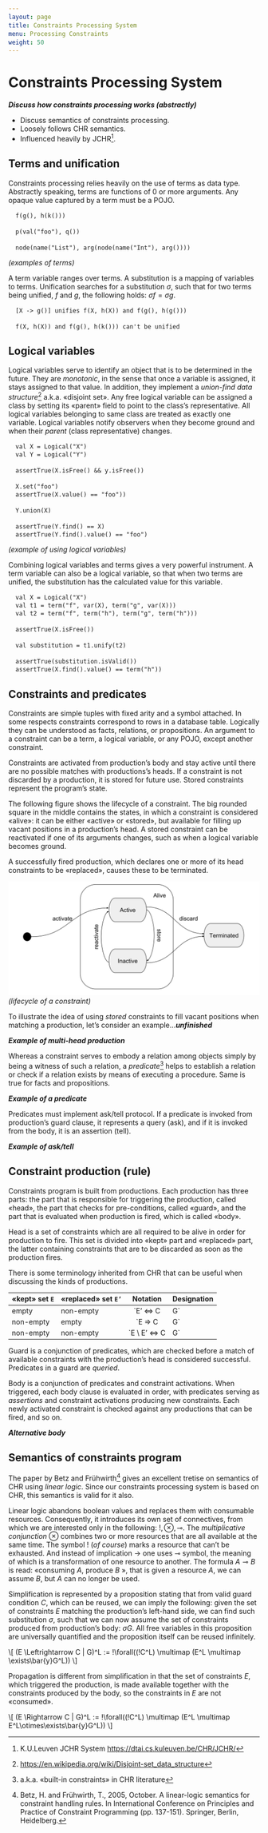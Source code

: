```yaml
---
layout: page
title: Constraints Processing System
menu: Processing Constraints
weight: 50
---
```


# Constraints Processing System

***Discuss how constraints processing works (abstractly)***

- Discuss semantics of constraints processing.   
- Loosely follows CHR semantics.  
- Influenced heavily by JCHR[^jchr].  

## Terms and unification

Constraints processing relies heavily on the use of terms as data type. Abstractly speaking, terms are functions of 0 or more arguments. Any opaque value captured by a term must be a POJO.  

```
  f(g(), h(k()))

  p(val("foo"), q())

  node(name("List"), arg(node(name("Int"), arg())))
```
_(examples of terms)_

A term variable ranges over terms. A substitution is a mapping of variables to terms. Unification searches for a substitution $\sigma$, such that for two terms being unified, $f$ and $g$, the following holds: $\sigma f = \sigma g$.

```
  [X -> g()] unifies f(X, h(X)) and f(g(), h(g()))

  f(X, h(X)) and f(g(), h(k())) can't be unified
```

## Logical variables

Logical variables serve to identify an object that is to be determined in the future. They are *monotonic*, in the sense that once a variable is assigned, it stays assigned to that value. In addition, they implement a *union-find data structure*[^uf] a.k.a. «disjoint set». Any free logical variable can be assigned a class by setting its «parent» field to point to the class’s representative. All logical variables belonging to same class are treated as exactly one variable. Logical variables notify observers when they become ground and when their *parent* (class representative) changes.

```
  val X = Logical("X")
  val Y = Logical("Y")

  assertTrue(X.isFree() && y.isFree())

  X.set("foo")
  assertTrue(X.value() == "foo"))

  Y.union(X)

  assertTrue(Y.find() == X)
  assertTrue(Y.find().value() == "foo")
```
_(example of using logical variables)_

Combining logical variables and terms gives a very powerful instrument. A term variable can also be a logical variable, so that when two terms are unified, the substitution has the calculated value for this variable.

```
  val X = Logical("X")
  val t1 = term("f", var(X), term("g", var(X)))
  val t2 = term("f", term("h"), term("g", term("h")))

  assertTrue(X.isFree())

  val substitution = t1.unify(t2)

  assertTrue(substitution.isValid())
  assertTrue(X.find().value() == term("h"))
```

## Constraints and predicates

Constraints are simple tuples with fixed arity and a symbol attached. In some respects constraints correspond to rows in a database table. Logically they can be understood as facts, relations, or propositions. An argument to a constraint can be a term, a logical variable, or any POJO, except another constraint.

Constraints are activated from production’s body and stay active until there are no possible matches with productions’s heads. If a constraint is not discarded by a production, it is stored for future use. Stored constraints represent the program’s state.

The following figure shows the lifecycle of a constraint. The big rounded square in the middle contains the states, in which a constraint is considered «alive»: it can be either «active» or «stored», but available for filling up vacant positions in a production’s head. A stored constraint can be reactivated if one of its arguments changes, such as when a logical variable becomes ground.

A successfully fired production, which declares one or more of its head constraints to be «replaced», causes these to be terminated.

![](img/constraint-lifecycle.svg)  
_(lifecycle of a constraint)_

To illustrate the idea of using *stored* constraints to fill vacant positions when matching a production, let’s consider an example…***unfinished***

***Example of multi-head production***

Whereas a constraint serves to embody a relation among objects simply by being a witness of such a relation, a *predicate*[^pred] helps to establish a relation or check if a relation exists by means of executing a procedure. Same is true for facts and propositions.

***Example of a predicate***

Predicates must implement ask/tell protocol. If a predicate is invoked from production’s guard clause, it represents a query (ask), and if it is invoked from the body, it is an assertion (tell).

***Example of ask/tell***

## Constraint production (rule)

Constraints program is built from productions. Each production has three parts: the part that is responsible for triggering the production, called «head», the part that checks for pre-conditions, called «guard», and the part that is evaluated when production is fired, which is called «body».

Head is a set of constraints which are all required to be alive in order for production to fire. This set is divided into «kept» part and «replaced» part, the latter containing constraints that are to be discarded as soon as the production fires.

There is some terminology inherited from CHR that can be useful when discussing the kinds of productions.

| «kept» set `E` | «replaced» set `E’` | Notation | Designation |
|:--|:--|:--:|:--|
| empty | non-empty | `E’ <=> C | G` | Simplification |
| non-empty | empty | `E => C | G` | Propagation |
| non-empty | non-empty | `E \ E’ <=> C | G` | Simpagation |


Guard is a conjunction of predicates, which are checked before a match of available constraints with the production’s head is considered successful. Predicates in a guard are *queried*.

Body is a conjunction of predicates and constraint activations. When triggered, each body clause is evaluated in order, with predicates serving as *assertions* and constraint activations producing new constraints. Each newly activated constraint is checked against any productions that can be fired, and so on.

***Alternative body***

## Semantics of constraints program

The paper by Betz and Frühwirth[^lls] gives an excellent tretise on semantics of CHR using *linear logic*. Since our constraints processing system is based on CHR, this semantics is valid for it also.

Linear logic abandons boolean values and replaces them with consumable resources. Consequently, it introduces its own set of connectives, from which we are interested only in the following: $!,\otimes,\multimap$. The *multiplicative conjunction* $\otimes$ combines two or more resources that are all available at the same time. The symbol $!$ (*of course*) marks a resource that can’t be exhausted. And instead of implication $\rightarrow$ one uses $\multimap$ symbol, the meaning of which is a transformation of one resource to another. The formula $A \multimap B$ is read: «consuming $A$, produce $B$ », that is given a resource $A$, we can assume $B$, but $A$ can no longer be used.

Simplification is represented by a proposition stating that from valid guard condition $C$, which can be reused, we can imply the following: given the set of constraints $E$ matching the production’s left-hand side, we can find such substitution $\sigma$, such that we can now assume the set of constraints produced from production’s body: $\sigma G$. All free variables in this proposition are universally quantified and the proposition itself can be reused infinitely.

\\[  (E \Leftrightarrow C | G)^L :=
         !\forall((!C^L) \multimap
             (E^L \multimap \exists\bar{y}G^L)) \\]

Propagation is different from simplification in that the set of constraints $E$, which triggered the production, is made available together with the constraints produced by the body, so the constraints in $E$ are not «consumed».

\\[  (E \Rightarrow C | G)^L :=
         !\forall((!C^L) \multimap
             (E^L \multimap E^L\otimes\exists\bar{y}G^L)) \\]


[^jchr]: K.U.Leuven JCHR System https://dtai.cs.kuleuven.be/CHR/JCHR/
[^uf]: https://en.wikipedia.org/wiki/Disjoint-set_data_structure
[^pred]: a.k.a. «built-in constraints» in CHR literature
[^lls]: Betz, H. and Frühwirth, T., 2005, October. A linear-logic semantics for constraint handling rules. In International Conference on Principles and Practice of Constraint Programming (pp. 137-151). Springer, Berlin, Heidelberg.
